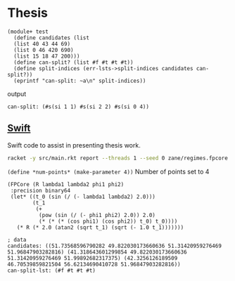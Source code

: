 # Thesis

```racket
(module+ test
  (define candidates (list 
  (list 40 43 44 69)
  (list 0 46 420 690)
  (list 15 18 47 200)))
  (define can-split? (list #f #t #t #t))
  (define split-indices (err-lsts->split-indices candidates can-split?))
  (eprintf "can-split: ~a\n" split-indices))
```
output
```
can-split: (#s(si 1 1) #s(si 2 2) #s(si 0 4))
```

## [Swift](../../Projects/Thesis)
Swift code to assist in presenting thesis work.

```sh
racket -y src/main.rkt report --threads 1 --seed 0 zane/regimes.fpcore zane/thesis
```

`(define *num-points* (make-parameter 4))` Number of points set to 4

```
(FPCore (R lambda1 lambda2 phi1 phi2)
 :precision binary64
 (let* ((t_0 (sin (/ (- lambda1 lambda2) 2.0)))
        (t_1
         (+
          (pow (sin (/ (- phi1 phi2) 2.0)) 2.0)
          (* (* (* (cos phi1) (cos phi2)) t_0) t_0))))
   (* R (* 2.0 (atan2 (sqrt t_1) (sqrt (- 1.0 t_1)))))))
```
```
; data
candidates: ((51.73568596790282 49.822030173660636 51.31420959276469 51.96847903282816) (41.318643601299854 49.822030173660636 51.31420959276469 51.99892682317375) (42.3256126189509 46.70539859821504 56.62134690410728 51.96847903282816))
can-split-lst: (#f #t #t #t)
```